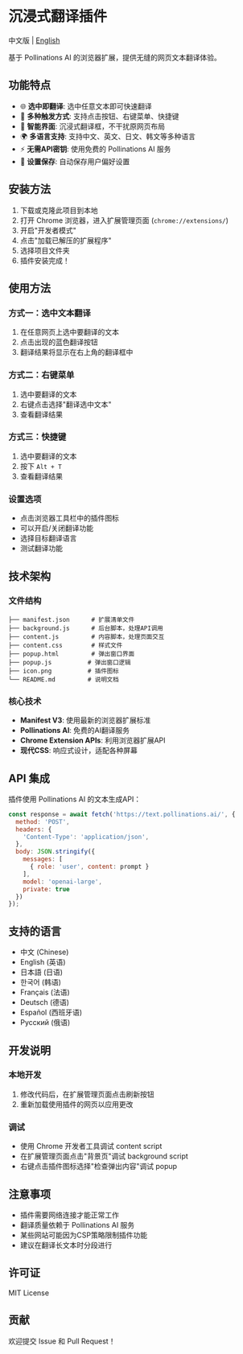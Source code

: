 # 沉浸式翻译插件

中文版 | [English](README_EN.md)

基于 Pollinations AI 的浏览器扩展，提供无缝的网页文本翻译体验。

## 功能特点

- 🌐 **选中即翻译**: 选中任意文本即可快速翻译
- 🎯 **多种触发方式**: 支持点击按钮、右键菜单、快捷键
- 🔧 **智能界面**: 沉浸式翻译框，不干扰原网页布局
- 🌍 **多语言支持**: 支持中文、英文、日文、韩文等多种语言
- ⚡ **无需API密钥**: 使用免费的 Pollinations AI 服务
- 💾 **设置保存**: 自动保存用户偏好设置

## 安装方法

1. 下载或克隆此项目到本地
2. 打开 Chrome 浏览器，进入扩展管理页面 (`chrome://extensions/`)
3. 开启"开发者模式"
4. 点击"加载已解压的扩展程序"
5. 选择项目文件夹
6. 插件安装完成！

## 使用方法

### 方式一：选中文本翻译
1. 在任意网页上选中要翻译的文本
2. 点击出现的蓝色翻译按钮
3. 翻译结果将显示在右上角的翻译框中

### 方式二：右键菜单
1. 选中要翻译的文本
2. 右键点击选择"翻译选中文本"
3. 查看翻译结果

### 方式三：快捷键
1. 选中要翻译的文本
2. 按下 `Alt + T`
3. 查看翻译结果

### 设置选项
- 点击浏览器工具栏中的插件图标
- 可以开启/关闭翻译功能
- 选择目标翻译语言
- 测试翻译功能

## 技术架构

### 文件结构
```
├── manifest.json      # 扩展清单文件
├── background.js      # 后台脚本，处理API调用
├── content.js         # 内容脚本，处理页面交互
├── content.css        # 样式文件
├── popup.html         # 弹出窗口界面
├── popup.js          # 弹出窗口逻辑
├── icon.png          # 插件图标
└── README.md         # 说明文档
```

### 核心技术
- **Manifest V3**: 使用最新的浏览器扩展标准
- **Pollinations AI**: 免费的AI翻译服务
- **Chrome Extension APIs**: 利用浏览器扩展API
- **现代CSS**: 响应式设计，适配各种屏幕

## API 集成

插件使用 Pollinations AI 的文本生成API：

```javascript
const response = await fetch('https://text.pollinations.ai/', {
  method: 'POST',
  headers: {
    'Content-Type': 'application/json',
  },
  body: JSON.stringify({
    messages: [
      { role: 'user', content: prompt }
    ],
    model: 'openai-large',
    private: true
  })
});
```

## 支持的语言

- 中文 (Chinese)
- English (英语)
- 日本語 (日语)
- 한국어 (韩语)
- Français (法语)
- Deutsch (德语)
- Español (西班牙语)
- Русский (俄语)

## 开发说明

### 本地开发
1. 修改代码后，在扩展管理页面点击刷新按钮
2. 重新加载使用插件的网页以应用更改

### 调试
- 使用 Chrome 开发者工具调试 content script
- 在扩展管理页面点击"背景页"调试 background script
- 右键点击插件图标选择"检查弹出内容"调试 popup

## 注意事项

- 插件需要网络连接才能正常工作
- 翻译质量依赖于 Pollinations AI 服务
- 某些网站可能因为CSP策略限制插件功能
- 建议在翻译长文本时分段进行

## 许可证

MIT License

## 贡献

欢迎提交 Issue 和 Pull Request！
